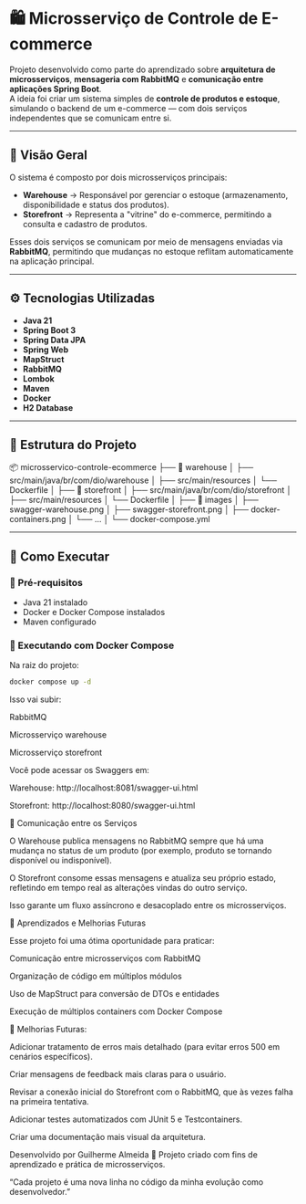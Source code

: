 # 🛍️ Microsserviço de Controle de E-commerce

Projeto desenvolvido como parte do aprendizado sobre **arquitetura de microsserviços**, **mensageria com RabbitMQ** e **comunicação entre aplicações Spring Boot**.  
A ideia foi criar um sistema simples de **controle de produtos e estoque**, simulando o backend de um e-commerce — com dois serviços independentes que se comunicam entre si.

---

## 🧠 Visão Geral

O sistema é composto por dois microsserviços principais:

- **Warehouse** → Responsável por gerenciar o estoque (armazenamento, disponibilidade e status dos produtos).  
- **Storefront** → Representa a "vitrine" do e-commerce, permitindo a consulta e cadastro de produtos.

Esses dois serviços se comunicam por meio de mensagens enviadas via **RabbitMQ**, permitindo que mudanças no estoque reflitam automaticamente na aplicação principal.

---

## ⚙️ Tecnologias Utilizadas

- **Java 21**
- **Spring Boot 3**
- **Spring Data JPA**
- **Spring Web**
- **MapStruct**
- **RabbitMQ**
- **Lombok**
- **Maven**
- **Docker**
- **H2 Database**

---

## 🧩 Estrutura do Projeto

📦 microsservico-controle-ecommerce
├── 📁 warehouse
│ ├── src/main/java/br/com/dio/warehouse
│ ├── src/main/resources
│ └── Dockerfile
│
├── 📁 storefront
│ ├── src/main/java/br/com/dio/storefront
│ ├── src/main/resources
│ └── Dockerfile
│
├── 📁 images
│ ├── swagger-warehouse.png
│ ├── swagger-storefront.png
│ ├── docker-containers.png
│ └── ...
│
└── docker-compose.yml

---

## 🚀 Como Executar

### 🔹 Pré-requisitos
- Java 21 instalado  
- Docker e Docker Compose instalados  
- Maven configurado

### 🔹 Executando com Docker Compose

Na raiz do projeto:

```bash
docker compose up -d
````

Isso vai subir:

RabbitMQ

Microsserviço warehouse

Microsserviço storefront

Você pode acessar os Swaggers em:

Warehouse: http://localhost:8081/swagger-ui.html

Storefront: http://localhost:8080/swagger-ui.html

💬 Comunicação entre os Serviços

O Warehouse publica mensagens no RabbitMQ sempre que há uma mudança no status de um produto (por exemplo, produto se tornando disponível ou indisponível).

O Storefront consome essas mensagens e atualiza seu próprio estado, refletindo em tempo real as alterações vindas do outro serviço.

Isso garante um fluxo assíncrono e desacoplado entre os microsserviços.

🧰 Aprendizados e Melhorias Futuras

Esse projeto foi uma ótima oportunidade para praticar:

Comunicação entre microsserviços com RabbitMQ

Organização de código em múltiplos módulos

Uso de MapStruct para conversão de DTOs e entidades

Execução de múltiplos containers com Docker Compose

🔧 Melhorias Futuras:

Adicionar tratamento de erros mais detalhado (para evitar erros 500 em cenários específicos).

Criar mensagens de feedback mais claras para o usuário.

Revisar a conexão inicial do Storefront com o RabbitMQ, que às vezes falha na primeira tentativa.

Adicionar testes automatizados com JUnit 5 e Testcontainers.

Criar uma documentação mais visual da arquitetura.

Desenvolvido por Guilherme Almeida
💬 Projeto criado com fins de aprendizado e prática de microsserviços.

“Cada projeto é uma nova linha no código da minha evolução como desenvolvedor.”
